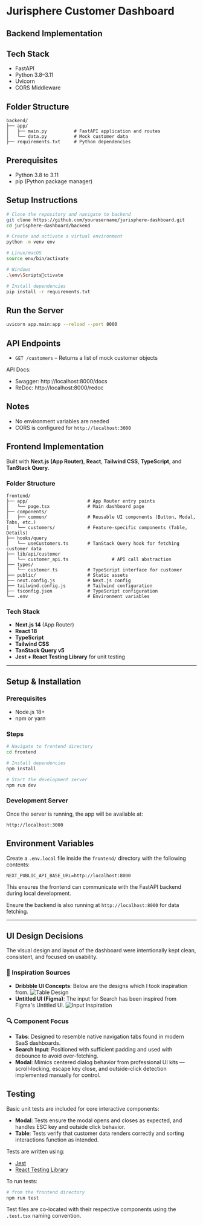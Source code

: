 # Jurisphere Customer Dashboard

## Backend Implementation

## Tech Stack

- FastAPI
- Python 3.8–3.11
- Uvicorn
- CORS Middleware

## Folder Structure

```
backend/
├── app/
│   ├── main.py          # FastAPI application and routes
│   └── data.py          # Mock customer data
├── requirements.txt     # Python dependencies
```

## Prerequisites

- Python 3.8 to 3.11
- pip (Python package manager)

## Setup Instructions

```bash
# Clone the repository and navigate to backend
git clone https://github.com/yourusername/jurisphere-dashboard.git
cd jurisphere-dashboard/backend

# Create and activate a virtual environment
python -m venv env

# Linux/macOS
source env/bin/activate

# Windows
.\env\Scriptsctivate

# Install dependencies
pip install -r requirements.txt
```

## Run the Server

```bash
uvicorn app.main:app --reload --port 8000
```

## API Endpoints

- `GET /customers` – Returns a list of mock customer objects

API Docs:
- Swagger: http://localhost:8000/docs
- ReDoc: http://localhost:8000/redoc

## Notes
- No environment variables are needed
- CORS is configured for `http://localhost:3000`

## Frontend Implementation

Built with **Next.js (App Router)**, **React**, **Tailwind CSS**, **TypeScript**, and **TanStack Query**.

### Folder Structure

```
frontend/
├── app/                      # App Router entry points
│   └── page.tsx              # Main dashboard page
├── components/
│   ├── common/               # Reusable UI components (Button, Modal, Tabs, etc.)
│   └── customers/            # Feature-specific components (Table, Details)
├── hooks/query
│   └── useCustomers.ts       # TanStack Query hook for fetching customer data
├── lib/api/customer
│   └── customer_api.ts                # API call abstraction
├── types/
│   └── customer.ts           # TypeScript interface for customer
├── public/                   # Static assets
├── next.config.js            # Next.js config
├── tailwind.config.js        # Tailwind configuration
├── tsconfig.json             # TypeScript configuration
└── .env                      # Environment variables
```

### Tech Stack

- **Next.js 14** (App Router)
- **React 18**
- **TypeScript**
- **Tailwind CSS**
- **TanStack Query v5**
- **Jest + React Testing Library** for unit testing

---

## Setup & Installation

### Prerequisites

- Node.js 18+
- npm or yarn

### Steps

```bash
# Navigate to frontend directory
cd frontend

# Install dependencies
npm install

# Start the development server
npm run dev
```

### Development Server

Once the server is running, the app will be available at:

```
http://localhost:3000
```

## Environment Variables

Create a `.env.local` file inside the `frontend/` directory with the following contents:

```env
NEXT_PUBLIC_API_BASE_URL=http://localhost:8000
```
This ensures the frontend can communicate with the FastAPI backend during local development.

Ensure the backend is also running at `http://localhost:8000` for data fetching.

---

## UI Design Decisions

The visual design and layout of the dashboard were intentionally kept clean, consistent, and focused on usability.

### 🎨 Inspiration Sources

- **Dribbble UI Concepts**: Below are the designs which I took inspiration from.
    ![Table Design](./public/inspirations/table-inspiration.png)
- **Untitled UI (Figma)**: The input for Search has been inspired from Figma's Untitled UI.
    ![Input Inspiration](./public/inspirations/input-inspiration.png)

### 🔍 Component Focus

- **Tabs**: Designed to resemble native navigation tabs found in modern SaaS dashboards.
- **Search Input**: Positioned with sufficient padding and used with debounce to avoid over-fetching.
- **Modal**: Mimics centered dialog behavior from professional UI kits — scroll-locking, escape key close, and outside-click detection implemented manually for control.

## Testing

Basic unit tests are included for core interactive components:

- **Modal**: Tests ensure the modal opens and closes as expected, and handles ESC key and outside click behavior.
- **Table**: Tests verify that customer data renders correctly and sorting interactions function as intended.

Tests are written using:

- [Jest](https://jestjs.io/)
- [React Testing Library](https://testing-library.com/docs/react-testing-library/intro/)

To run tests:

```bash
# from the frontend directory
npm run test
```

Test files are co-located with their respective components using the `.test.tsx` naming convention.

